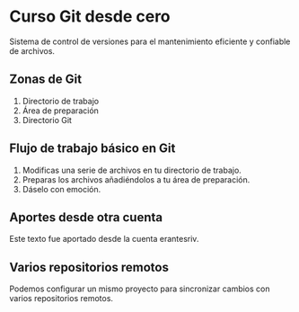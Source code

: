 # Curso Git desde cero
Sistema de control de versiones para el mantenimiento eficiente y confiable de archivos.

## Zonas de Git
1. Directorio de trabajo
2. Área de preparación
3. Directorio Git

## Flujo de trabajo básico en Git

1. Modificas una serie de archivos en tu directorio de trabajo.
2. Preparas los archivos añadiéndolos a tu área de preparación.
3. Dáselo con emoción.

## Aportes desde otra cuenta
Este texto fue aportado desde la cuenta erantesriv.

## Varios repositorios remotos
Podemos configurar un mismo proyecto para sincronizar cambios con varios repositorios remotos.